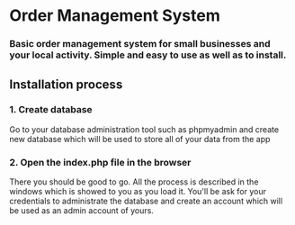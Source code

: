 # Order Management System
### Basic order management system for small businesses and your local activity. Simple and easy to use as well as to install.
## Installation process
### 1. Create database
Go to your database administration tool such as phpmyadmin and create new database which will be used to store all of your data from the app
### 2. Open the index.php file in the browser
There you should be good to go. All the process is described in the windows which is showed to you as you load it. You'll be ask for your credentials to administrate the database and create an account which will be used as an admin account of yours.
